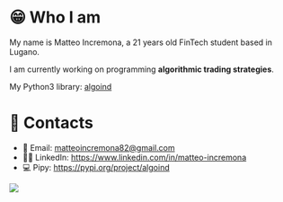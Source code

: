 # 😁 Who I am
My name is Matteo Incremona, a 21 years old FinTech student based in Lugano.

I am currently working on programming **algorithmic trading strategies**.

My Python3 library: [algoind]

# 📮 Contacts
- 📩 Email: matteoincremona82@gmail.com
- 👨‍💼 LinkedIn: https://www.linkedin.com/in/matteo-incremona
- 💻 Pipy: https://pypi.org/project/algoind


[algoind]: https://github.com/matteoincremona/algoind

<p><img src="https://github-readme-stats.vercel.app/api/top-langs?username=matteoincremona&show_icons=true&locale=en&layout=compact&theme=dark&count_private=true"/></p>
